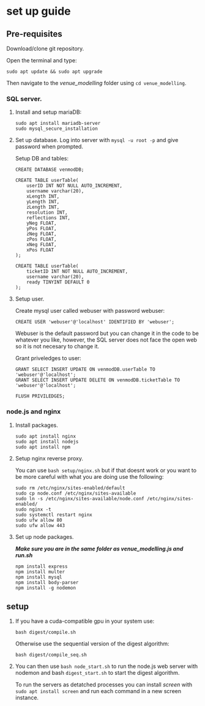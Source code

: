 # set up guide

## Pre-requisites

Download/clone git repository.

Open the terminal and type:

```
sudo apt update && sudo apt upgrade
```

Then navigate to the *venue_modelling* folder using `cd venue_modelling`.

### SQL server.
1. Install and setup mariaDB:
    ```
    sudo apt install mariadb-server
    sudo mysql_secure_installation
    ```

2. Set up database.
    Log into server with `mysql -u root -p` and give password when prompted.

    Setup DB and tables:
    ```
    CREATE DATABASE venmodDB;

    CREATE TABLE userTable(
        userID INT NOT NULL AUTO_INCREMENT,
        username varchar(20),
        xLength INT,
        yLength INT,
        zLength INT,
        resolution INT,
        reflections INT,
        yNeg FLOAT,
        yPos FLOAT,
        zNeg FLOAT,
        zPos FLOAT,
        xNeg FLOAT,
        xPos FLOAT
    );

    CREATE TABLE userTable(
        ticketID INT NOT NULL AUTO_INCREMENT,
        username varchar(20),
        ready TINYINT DEFAULT 0
    );
    ```

3. Setup user.

    Create mysql user called webuser with password webuser:
    ```
    CREATE USER 'webuser'@'localhost' IDENTIFIED BY 'webuser';
    ```
    Webuser is the default password but you can change it in the code to be whatever you like, however, the SQL server does not face the open web so it is not necesary to change it.

    Grant priveledges to user:
    ```
    GRANT SELECT INSERT UPDATE ON venmodDB.userTable TO 'webuser'@'localhost'; 
    GRANT SELECT INSERT UPDATE DELETE ON venmodDB.ticketTable TO 'webuser'@'localhost';

    FLUSH PRIVILEDGES;
    ```


### node.js and nginx
1. Install packages.
    ```
    sudo apt install nginx 
    sudo apt install nodejs
    sudo apt install npm
    ```

2. Setup nginx reverse proxy.

    You can use `bash setup/nginx.sh` but if that doesnt work or you want to be more careful with what you are doing use the following:
    ```
    sudo rm /etc/nginx/sites-enabled/default
    sudo cp node.conf /etc/nginx/sites-available
    sudo ln -s /etc/nginx/sites-available/node.conf /etc/nginx/sites-enabled/
    sudo nginx -t
    sudo systemctl restart nginx
    sudo ufw allow 80
    sudo ufw allow 443
    ```

3. Set up node packages.

    ***Make sure you are in the same folder as venue_modelling.js and run.sh***
    ```
    npm install express
    npm install multer
    npm install mysql
    npm install body-parser
    npm install -g nodemon
    ```



## setup

1. 
    If you have a cuda-compatible gpu in your system use:

    ```
    bash digest/compile.sh
    ```

    Otherwise use the sequential version of the digest algorithm:

    ```
    bash digest/compile_seq.sh
    ```

2. 
    You can then use `bash node_start.sh` to run the node.js web server with nodemon and bash `digest_start.sh` to start the digest algorithm.

    To run the servers as detatched processes you can install *screen* with `sudo apt install screen` and run each command in a new screen instance.